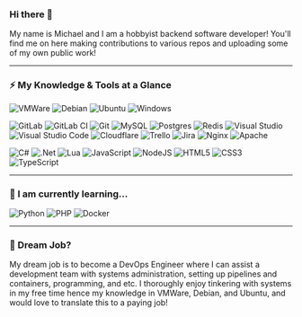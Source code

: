 ### Hi there 👋

My name is Michael and I am a hobbyist backend software developer! You'll find me on here making contributions to various repos and uploading some of my own public work!
***
### ⚡ My Knowledge & Tools at a Glance
![VMWare](https://img.shields.io/badge/VMware-231f20?style=for-the-badge&logo=VMware&logoColor=white) ![Debian](https://img.shields.io/badge/Debian-D70A53?style=for-the-badge&logo=debian&logoColor=white) ![Ubuntu](https://img.shields.io/badge/Ubuntu-E95420?style=for-the-badge&logo=ubuntu&logoColor=white) ![Windows](https://img.shields.io/badge/Windows-0078D6?style=for-the-badge&logo=windows&logoColor=white)

![GitLab](https://img.shields.io/badge/gitlab-%23181717.svg?style=for-the-badge&logo=gitlab&logoColor=white) ![GitLab CI](https://img.shields.io/badge/gitlab%20ci-%23181717.svg?style=for-the-badge&logo=gitlab&logoColor=white) ![Git](https://img.shields.io/badge/GIT-E44C30?style=for-the-badge&logo=git&logoColor=white) ![MySQL](https://img.shields.io/badge/mysql-%2300f.svg?style=for-the-badge&logo=mysql&logoColor=white) ![Postgres](https://img.shields.io/badge/postgres-%23316192.svg?style=for-the-badge&logo=postgresql&logoColor=white) ![Redis](https://img.shields.io/badge/redis-%23DD0031.svg?style=for-the-badge&logo=redis&logoColor=white) ![Visual Studio](https://img.shields.io/badge/Visual%20Studio-5C2D91.svg?style=for-the-badge&logo=visual-studio&logoColor=white) ![Visual Studio Code](https://img.shields.io/badge/Visual%20Studio%20Code-0078d7.svg?style=for-the-badge&logo=visual-studio-code&logoColor=white) ![Cloudflare](https://img.shields.io/badge/Cloudflare-F38020?style=for-the-badge&logo=Cloudflare&logoColor=white) ![Trello](https://img.shields.io/badge/Trello-%23026AA7.svg?style=for-the-badge&logo=Trello&logoColor=white) ![Jira](https://img.shields.io/badge/Jira-0052CC?style=for-the-badge&logo=Jira&logoColor=white) ![Nginx](https://img.shields.io/badge/Nginx-009639?style=for-the-badge&logo=nginx&logoColor=white) ![Apache](https://img.shields.io/badge/Apache-D22128?style=for-the-badge&logo=Apache&logoColor=white) 

![C#](https://camo.githubusercontent.com/09cec762105de8172bab7e4d6bda87a5d92fcfac47689fff9e7f2b2e604ca4ea/68747470733a2f2f696d672e736869656c64732e696f2f62616467652f6373686172702d3243324437323f7374796c653d666f722d7468652d6261646765266c6f676f3d637368617270266c6f676f436f6c6f723d343437394131) ![.Net](https://img.shields.io/badge/.NET-5C2D91?style=for-the-badge&logo=.net&logoColor=white) ![Lua](https://img.shields.io/badge/lua-%232C2D72.svg?style=for-the-badge&logo=lua&logoColor=white) ![JavaScript](https://img.shields.io/badge/javascript-%23323330.svg?style=for-the-badge&logo=javascript&logoColor=%23F7DF1E) ![NodeJS](https://img.shields.io/badge/node.js-6DA55F?style=for-the-badge&logo=node.js&logoColor=white) ![HTML5](https://img.shields.io/badge/html5-%23E34F26.svg?style=for-the-badge&logo=html5&logoColor=white) ![CSS3](https://img.shields.io/badge/css3-%231572B6.svg?style=for-the-badge&logo=css3&logoColor=white) ![TypeScript](	https://img.shields.io/badge/TypeScript-007ACC?style=for-the-badge&logo=typescript&logoColor=white)
***
### 🌱 I am currently learning...
![Python](https://img.shields.io/badge/python-3670A0?style=for-the-badge&logo=python&logoColor=ffdd54) ![PHP](https://img.shields.io/badge/php-%23777BB4.svg?style=for-the-badge&logo=php&logoColor=white) ![Docker](https://img.shields.io/badge/docker-%230db7ed.svg?style=for-the-badge&logo=docker&logoColor=white)
***
### 🏢 Dream Job?
My dream job is to become a DevOps Engineer where I can assist a development team with systems administration, setting up pipelines and containers, programming, and etc. I thoroughly enjoy tinkering with systems in my free time hence my knowledge in VMWare, Debian, and Ubuntu, and would love to translate this to a paying job!
